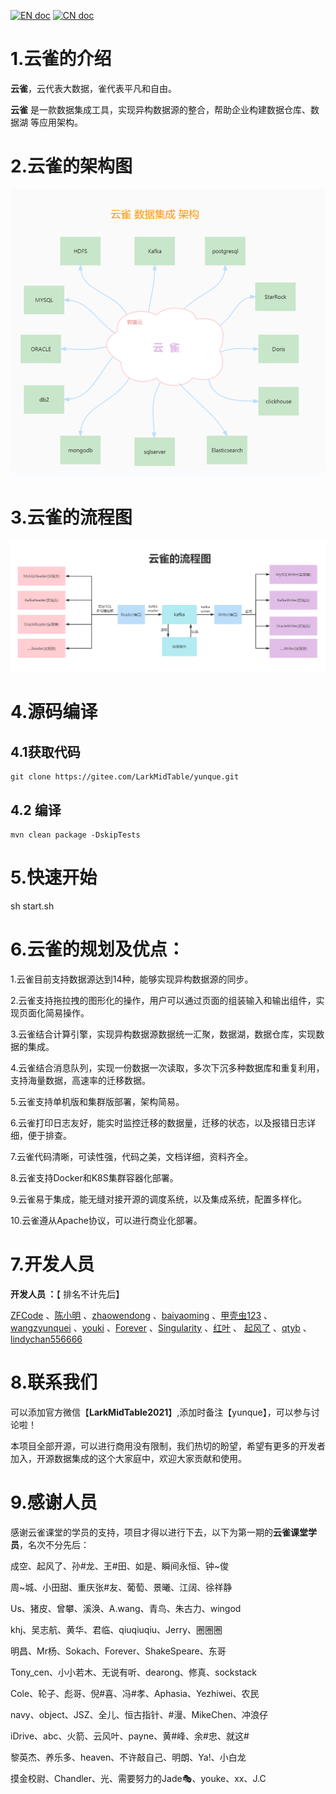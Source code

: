 

[![EN doc](https://img.shields.io/badge/document-English-blue.svg)](README.en.md)
[![CN doc](https://img.shields.io/badge/文档-中文版-blue.svg)](README.md)



# 1.云雀的介绍

 **云雀**，云代表大数据，雀代表平凡和自由。



**云雀** 是一款数据集成工具，实现异构数据源的整合，帮助企业构建数据仓库、数据湖 等应用架构。



# 2.云雀的架构图

![V1.0的架构图](./docs/images/a.jpg)



# 3.云雀的流程图

![V1.0的架构图](./docs/images/b.jpg)



# 4.源码编译

## 4.1获取代码

```
git clone https://gitee.com/LarkMidTable/yunque.git
```

## 4.2 编译

```
mvn clean package -DskipTests
```

# 5.快速开始



sh start.sh



# 6.云雀的规划及优点：

1.云雀目前支持数据源达到14种，能够实现异构数据源的同步。



2.云雀支持拖拉拽的图形化的操作，用户可以通过页面的组装输入和输出组件，实现页面化简易操作。



3.云雀结合计算引擎，实现异构数据源数据统一汇聚，数据湖，数据仓库，实现数据的集成。



4.云雀结合消息队列，实现一份数据一次读取，多次下沉多种数据库和重复利用，支持海量数据，高速率的迁移数据。



5.云雀支持单机版和集群版部署，架构简易。



6.云雀打印日志友好，能实时监控迁移的数据量，迁移的状态，以及报错日志详细，便于排查。



7.云雀代码清晰，可读性强，代码之美，文档详细，资料齐全。



8.云雀支持Docker和K8S集群容器化部署。



9.云雀易于集成，能无缝对接开源的调度系统，以及集成系统，配置多样化。



10.云雀遵从Apache协议，可以进行商业化部署。



# 7.开发人员

**开发人员 ：**【 排名不计先后】

 [ZFCode](https://gitee.com/ZFCode)  、[陈小明](https://gitee.com/cenzhiming) 、[zhaowendong](https://gitee.com/PK_zwd) 、[baiyaoming](https://gitee.com/baiyaoming) 、[甲壳虫123](https://gitee.com/njhuanghua) 、[wangzyunquei](https://gitee.com/wangzyunquei1204) 、[youki](https://gitee.com/coreland_eip) 、[Forever](https://gitee.com/GenBrother) 、[Singularity](https://gitee.com/dangzefei) 、[红叶](https://gitee.com/houstao) 、 [起风了](https://gitee.com/its_windy) 、[qtyb](https://gitee.com/qtyb) 、[lindychan556666](https://gitee.com/chenlin556666) 



# 8.联系我们

可以添加官方微信【**LarkMidTable2021**】,添加时备注【yunque】，可以参与讨论啦！



本项目全部开源，可以进行商用没有限制，我们热切的盼望，希望有更多的开发者加入，开源数据集成的这个大家庭中，欢迎大家贡献和使用。



# 9.感谢人员

感谢云雀课堂的学员的支持，项目才得以进行下去，以下为第一期的**云雀课堂学员**，名次不分先后：



成空、起风了、孙#龙、王#田、如是、瞬间永恒、钟~俊



周~城、小田甜、重庆张#友、葡萄、景曦、江阔、徐祥静



Us、猪皮、曾攀、溪涣、A.wang、青鸟、朱古力、wingod



khj、吴志航、黄华、君临、qiuqiuqiu、Jerry、圈圈圈



明昌、Mr杨、Sokach、Forever、ShakeSpeare、东哥



Tony_cen、小小若木、无说有听、dearong、修真、sockstack



Cole、轮子、彪哥、倪#喜、冯#孝、Aphasia、Yezhiwei、农民



navy、object、JSZ、全儿、恒古指针、#漫、MikeChen、冲浪仔



iDrive、abc、火箭、云风叶、payne、黄#峰、余#忠、就这#



黎英杰、养乐多、heaven、不许敲自己、明朗、Ya!、小白龙



摸金校尉、Chandler、光、需要努力的Jade🎭、youke、xx、J.C













